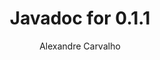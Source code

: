 ---
title: Javadoc for 0.1.1
author: Alexandre Carvalho
menu_title: 0.1.1
category: javadoc_docs
layout: iframe
iframe_url: /docs/0.1.1/site/apidocs/index.html
order: 2
---